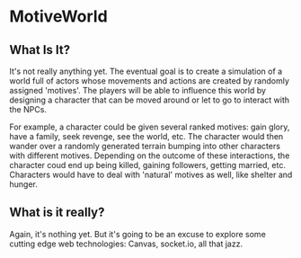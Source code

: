 MotiveWorld
===========

What Is It?
-----------

It's not really anything yet. The eventual goal is to create a simulation of a
world full of actors whose movements and actions are created by randomly
assigned 'motives'. The players will be able to influence this world by
designing a character that can be moved around or let to go to interact with
the NPCs.

For example, a character could be given several ranked motives: gain glory,
have a family, seek revenge, see the world, etc. The character would then
wander over a randomly generated terrain bumping into other characters with
different motives. Depending on the outcome of these interactions, the
character coud end up being killed, gaining followers, getting married, etc.
Characters would have to deal with 'natural' motives as well, like shelter and
hunger.

What is it really?
------------------

Again, it's nothing yet. But it's going to be an excuse to explore some cutting
edge web technologies: Canvas, socket.io, all that jazz.
